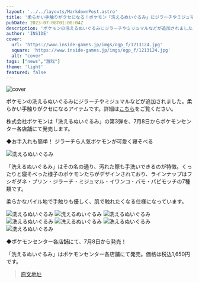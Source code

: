 ```yaml
---
layout: '../../layouts/MarkdownPost.astro'
title: '柔らかい手触りがクセになる！ポケモン「洗えるぬいぐるみ」にジラーチやミジュマルなどが仲間入り'
pubDate: 2023-07-08T01:00:04Z
description: 'ポケモンの洗えるぬいぐるみにジラーチやミジュマルなどが追加されました。柔らかい手触りがクセになるアイテムです。'
author: 'INSIDE'
cover:
  url: 'https://www.inside-games.jp/imgs/ogp_f/1213124.jpg'
  square: 'https://www.inside-games.jp/imgs/ogp_f/1213124.jpg'
  alt: "cover"
tags: ["news","游戏"]
theme: 'light'
featured: false
---
```


![cover](https://www.inside-games.jp/imgs/ogp_f/1213124.jpg)

ポケモンの洗えるぬいぐるみにジラーチやミジュマルなどが追加されました。柔らかい手触りがクセになるアイテムです。詳細は[こちら](https://www.inside-games.jp/article/2023/07/08/147087.html)をご覧ください。

株式会社ポケモンは「洗えるぬいぐるみ」の第3弾を、7月8日からポケモンセンター各店舗にて発売します。

◆お手入れも簡単！ ジラーチら人気ポケモンが可愛く寝そべる

![洗えるぬいぐるみ](https://www.inside-games.jp/imgs/zoom/1213124.png)

「洗えるぬいぐるみ」はその名の通り、汚れた際も手洗いできるのが特徴。くったりと寝そべった様子のポケモンたちがデザインされており、ラインナップはフシギダネ・プリン・ジラーチ・ミジュマル・イワンコ・パモ・パピモッチの7種類です。

柔らかなパイル地で手触りも優しく、肌で触れたくなる仕様になっています。

![洗えるぬいぐるみ](https://www.inside-games.jp/imgs/zoom/1213125.png)
![洗えるぬいぐるみ](https://www.inside-games.jp/imgs/zoom/1213126.png)
![洗えるぬいぐるみ](https://www.inside-games.jp/imgs/zoom/1213127.png)
![洗えるぬいぐるみ](https://www.inside-games.jp/imgs/zoom/1213128.png)
![洗えるぬいぐるみ](https://www.inside-games.jp/imgs/zoom/1213129.png)
![洗えるぬいぐるみ](https://www.inside-games.jp/imgs/zoom/1213130.png)
![洗えるぬいぐるみ](https://www.inside-games.jp/imgs/zoom/1213131.png)

◆ポケモンセンター各店舗にて、7月8日から発売！

「洗えるぬいぐるみ」はポケモンセンター各店舗にて発売。価格は税込1,650円です。

>[原文地址](https://www.inside-games.jp/article/2023/07/08/147087.html)  